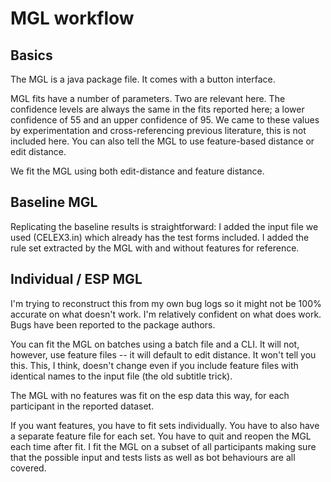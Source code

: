 # MGL workflow

## Basics

The MGL is a java package file. It comes with a button interface. 

MGL fits have a number of parameters. Two are relevant here. The confidence levels are always the same in the fits reported here; a lower confidence of 55 and an upper confidence of 95. We came to these values by experimentation and cross-referencing previous literature, this is not included here. You can also tell the MGL to use feature-based distance or edit distance.

We fit the MGL using both edit-distance and feature distance.

## Baseline MGL

Replicating the baseline results is straightforward: I added the input file we used (CELEX3.in) which already has the test forms included. I added the rule set extracted by the MGL with and without features for reference.

## Individual / ESP MGL

I'm trying to reconstruct this from my own bug logs so it might not be 100% accurate on what doesn't work. I'm relatively confident on what does work. Bugs have been reported to the package authors.

You can fit the MGL on batches using a batch file and a CLI. It will not, however, use feature files -- it will default to edit distance. It won't tell you this. This, I think, doesn't change even if you include feature files with identical names to the input file (the old subtitle trick). 

The MGL with no features was fit on the esp data this way, for each participant in the reported dataset.

If you want features, you have to fit sets individually. You have to also have a separate feature file for each set. You have to quit and reopen the MGL each time after fit. I fit the MGL on a subset of all participants making sure that the possible input and tests lists as well as bot behaviours are all covered. 